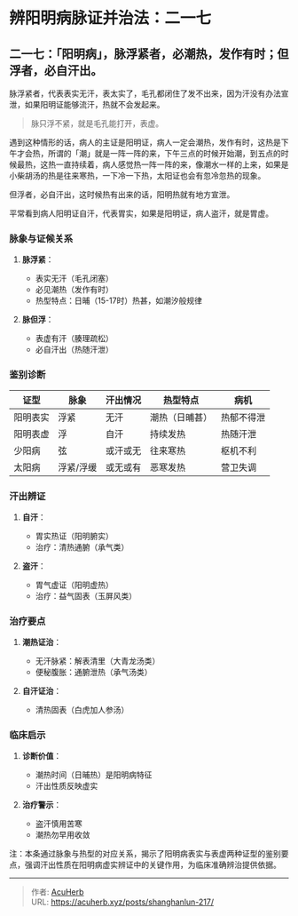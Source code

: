 # 辨阳明病脉证并治法：二一七


## 二一七：「阳明病」，脉浮紧者，必潮热，发作有时；但浮者，必自汗出。

<!--more-->

脉浮紧者，代表表实无汗，表太实了，毛孔都闭住了发不出来，因为汗没有办法宣泄，如果阳明证能够流汗，热就不会发起来。

> 脉只浮不紧，就是毛孔能打开，表虚。

遇到这种情形的话，病人的主证是阳明证，病人一定会潮热，发作有时，这热是下午才会热，所谓的「潮」就是一阵一阵的来，下午三点的时候开始潮，到五点的时候最热，这热一直持续着，病人感觉热一阵一阵的来，像潮水一样的上来，如果是小柴胡汤的热是往来寒热，一下冷一下热，太阳证也会有忽冷忽热的现象。

但浮者，必自汗出，这时候热有出来的话，阳明热就有地方宣泄。

平常看到病人阳明证自汗，代表胃实，如果是阳明证，病人盗汗，就是胃虚。

### 脉象与证候关系
1. **脉浮紧**：
   - 表实无汗（毛孔闭塞）
   - 必见潮热（发作有时）
   - 热型特点：日晡（15-17时）热甚，如潮汐般规律

2. **脉但浮**：
   - 表虚有汗（腠理疏松）
   - 必自汗出（热随汗泄）

### 鉴别诊断
| 证型       | 脉象     | 汗出情况 | 热型特点           | 病机         |
|------------|----------|----------|--------------------|--------------|
| 阳明表实   | 浮紧     | 无汗     | 潮热（日晡甚）     | 热郁不得泄   |
| 阳明表虚   | 浮       | 自汗     | 持续发热           | 热随汗泄     |
| 少阳病     | 弦       | 或汗或无 | 往来寒热           | 枢机不利     |
| 太阳病     | 浮紧/浮缓| 或无或有 | 恶寒发热           | 营卫失调     |

### 汗出辨证
1. **自汗**：
   - 胃实热证（阳明腑实）
   - 治疗：清热通腑（承气类）

2. **盗汗**：
   - 胃气虚证（阳明虚热）
   - 治疗：益气固表（玉屏风类）

### 治疗要点
1. **潮热证治**：
   - 无汗脉紧：解表清里（大青龙汤类）
   - 便秘腹胀：通腑泄热（承气汤类）

2. **自汗证治**：
   - 清热固表（白虎加人参汤）

### 临床启示
1. **诊断价值**：
   - 潮热时间（日晡热）是阳明病特征
   - 汗出性质反映虚实

2. **治疗警示**：
   - 盗汗慎用苦寒
   - 潮热勿早用收敛

注：本条通过脉象与热型的对应关系，揭示了阳明病表实与表虚两种证型的鉴别要点，强调汗出性质在阳明病虚实辨证中的关键作用，为临床准确辨治提供依据。

---

> 作者: [AcuHerb](https://acuherb.xyz)  
> URL: https://acuherb.xyz/posts/shanghanlun-217/  

